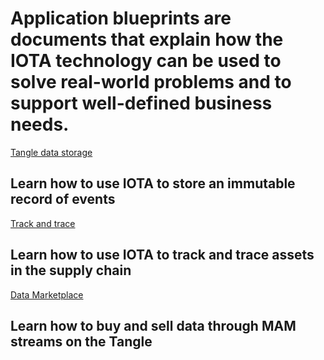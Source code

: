 # Application blueprints are documents that explain how the IOTA technology can be used to solve real-world problems and to support well-defined business needs.

[Tangle data storage](/0.1/tangle-data-storage/overview.md)
## Learn how to use IOTA to store an immutable record of events

[Track and trace](/0.1/track-and-trace/overview.md)
## Learn how to use IOTA to track and trace assets in the supply chain

[Data Marketplace](/0.1/data-marketplace/overview.md)
## Learn how to buy and sell data through MAM streams on the Tangle